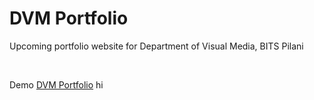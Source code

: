 # DVM Portfolio

Upcoming portfolio website for Department of Visual Media, BITS Pilani

<br/>

Demo [DVM Portfolio](https://dvm-bitspilani.github.io/DVM-Portfolio/)
hi
